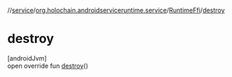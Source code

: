 //[service](../../../index.md)/[org.holochain.androidserviceruntime.service](../index.md)/[RuntimeFfi](index.md)/[destroy](destroy.md)

# destroy

[androidJvm]\
open override fun [destroy](destroy.md)()